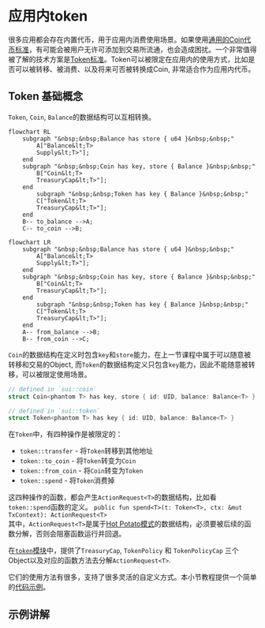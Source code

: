 # 应用内token

很多应用都会存在内置代币，用于应用内消费使用场景。如果使用[通用的Coin代币标准](https://docs.sui.io/standards/coin)，有可能会被用户无许可添加到交易所流通，也会造成困扰。一个非常值得被了解的技术方案是[Token标准](https://docs.sui.io/standards/closed-loop-token)。Token可以被限定在应用内的使用方式，比如是否可以被转移、被消费、以及将来可否被转换成Coin, 非常适合作为应用内代币。

## Token 基础概念

`Token`, `Coin`, `Balance`的数据结构可以互相转换。
```mermaid
flowchart RL
    subgraph "&nbsp;&nbsp;Balance has store { u64 }&nbsp;&nbsp;"
        A["Balance&lt;T>
        Supply&lt;T>"];
    end
    subgraph "&nbsp;&nbsp;Coin has key, store { Balance }&nbsp;&nbsp;"
        B["Coin&lt;T>
        TreasuryCap&lt;T>"];
    end
        subgraph "&nbsp;&nbsp;Token has key { Balance }&nbsp;&nbsp;"
        C["Token&lt;T>
        TreasuryCap&lt;T>"];
    end
    B-- to_balance -->A;
    C-- to_coin -->B;
```
```mermaid
flowchart LR
    subgraph "&nbsp;&nbsp;Balance has store { u64 }&nbsp;&nbsp;"
        A["Balance&lt;T>
        Supply&lt;T>"];
    end
    subgraph "&nbsp;&nbsp;Coin has key, store { Balance }&nbsp;&nbsp;"
        B["Coin&lt;T>
        TreasuryCap&lt;T>"];
    end
        subgraph "&nbsp;&nbsp;Token has key { Balance }&nbsp;&nbsp;"
        C["Token&lt;T>
        TreasuryCap&lt;T>"];
    end
    A-- from_balance -->B;
    B-- from_coin -->C;
```

`Coin`的数据结构在定义时包含`key`和`store`能力，在上一节课程中属于可以随意被转移和交易的Object, 而`Token`的数据结构定义只包含`key`能力，因此不能随意被转移，可以被限定使用场景。

```rust
// defined in `sui::coin`
struct Coin<phantom T> has key, store { id: UID, balance: Balance<T> }

// defined in `sui::token`
struct Token<phantom T> has key { id: UID, balance: Balance<T> }
```

在`Token`中，有四种操作是被限定的：
- `token::transfer` - 将`Token`转移到其他地址
- `token::to_coin` - 将`Token`转变为`Coin`
- `token::from_coin` - 将`Coin`转变为`Token`
- `token::spend` - 将`Token`消费掉
  
这四种操作的函数，都会产生`ActionRequest<T>`的数据结构，比如看`token::spend`函数的定义。
`public fun spend<T>(t: Token<T>, ctx: &mut TxContext): ActionRequest<T>`  
其中，`ActionRequest<T>`是属于[Hot Potato模式](https://move-book.com/programmability/hot-potato-pattern.html)的数据结构，必须要被后续的函数分解，否则会阻塞函数运行并回退。

在[`token`模块](https://github.com/MystenLabs/sui/blob/main/crates/sui-framework/packages/sui-framework/sources/token.move)中，提供了`TreasuryCap`, `TokenPolicy` 和 `TokenPolicyCap` 三个Object以及对应的函数方法去分解`ActionRequest<T>`.

它们的使用方法有很多，支持了很多灵活的自定义方式。本小节教程提供一个简单的[代码示例](../example_projects/app_token/sources)。

## 示例讲解
